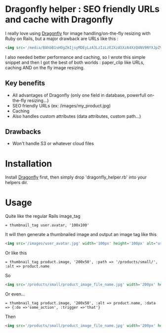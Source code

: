 Dragonfly helper : SEO friendly URLs and cache with Dragonfly
===================================

I really love using <a href="https://github.com/markevans/dragonfly">Dragonfly</a> for image handling/on-the-fly resizing with Ruby on Rails, but a major drawback are URLs like this :

```html
<img src='/media/BAhbB1sHOgZmIjsyMDEyLzA3LzIzLzE2XzA5XzA4XzQ4NV9NYXJpZV9NQVlZQVNfU2VwaWFfZXRfVmVydC5KUEdbCDoGcDoKdGh1bWIiCjQ2eDMy' />
```

I also needed better performance and caching, so I wrote this simple snippet and then I got the best of both worlds : paper_clip like URLs, caching AND on the fly image resizing.   


## Key benefits

* All advantages of Dragonfly (only one field in database, powerfull on-the-fly resizing...)  
* SEO friendly URLs (ex: /images/my_product.jpg)
* Caching
* Also handles custom attributes (data attributes, custom path...)

## Drawbacks

* Won't handle S3 or whatever cloud files

Installation
===================================

Install <a href="https://github.com/markevans/dragonfly">Dragonfly</a> first, then simply drop 'dragonfly_helper.rb' into your helpers dir. 

Usage
===================================

Quite like the regular Rails image_tag

```haml
= thumbnail_tag user.avatar, '100x100'
```

It will then generate a thumbnailed image and output an image tag like this

```html
<img src='/images/user_avatar.jpg' width='100px' height='100px' alt="user_avatar" />
```

Or like this

```haml
= thumbnail_tag product.image, '200x50', :path => '/products/small/', :alt => product.name
```

So

```html
<img src='/products/small/product_image_file_name.jpg' width='200px' height='50px' alt="such a nice product name" />
```

Or even...

```haml
= thumbnail_tag product.image, '200x50', :alt => product.name, :data => {:do =>'some_action', :trigger =>'that'}
```

Then

```html
<img src='/products/small/product_image_file_name.jpg' width='200px' height='50px' alt="such a nice product name" data-do='some_action' data-trigger='that' />
```

